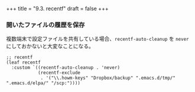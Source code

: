 +++
title = "9.3. recentf"
draft = false
+++
### 開いたファイルの履歴を保存

複数端末で設定ファイルを共有している場合、`recentf-auto-cleanup` を `never` にしておかないと大変なことになる。

```elisp
;; recentf
(leaf recentf
  :custom `((recentf-auto-cleanup . 'never)
			(recentf-exclude
			 . '("\\.howm-keys" "Dropbox/backup" ".emacs.d/tmp/" ".emacs.d/elpa/" "/scp:"))))
```
